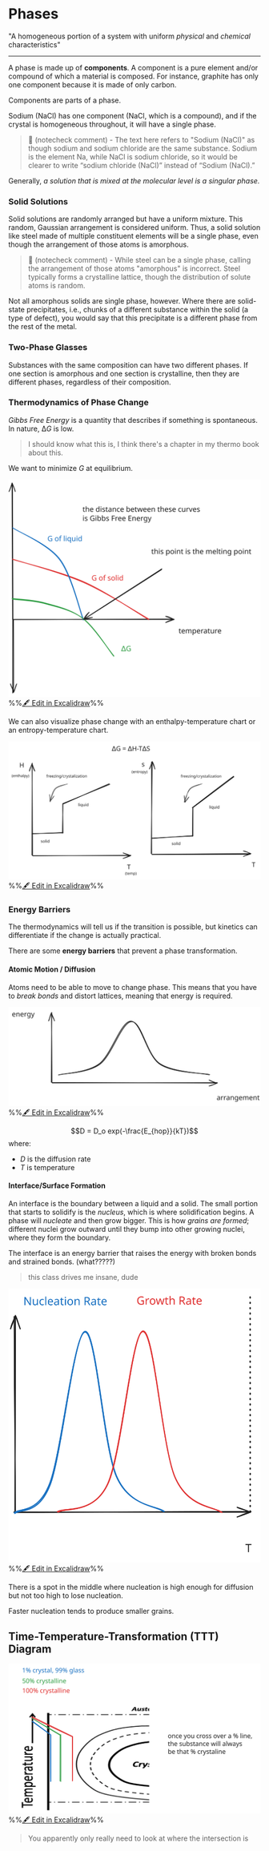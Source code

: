 # Phases

"A homogeneous portion of a system with uniform *physical* and *chemical* characteristics"

---

A phase is made up of **components**. A component is a pure element and/or compound of which a material is composed. For instance, graphite has only one component because it is made of only carbon.

Components are parts of a phase.

Sodium (NaCl) has one component (NaCl, which is a compound), and if the crystal is homogeneous throughout, it will have a single phase.

> 🤖 (notecheck comment) - The text here refers to "Sodium (NaCl)" as though sodium and sodium chloride are the same substance. Sodium is the element Na, while NaCl is sodium chloride, so it would be clearer to write “sodium chloride (NaCl)” instead of “Sodium (NaCl).”

Generally, *a solution that is mixed at the molecular level is a singular phase.*

### Solid Solutions

Solid solutions are randomly arranged but have a uniform mixture. This random, Gaussian arrangement is considered uniform. Thus, a solid solution like steel made of multiple constituent elements will be a single phase, even though the arrangement of those atoms is amorphous.

> 🤖 (notecheck comment) - While steel can be a single phase, calling the arrangement of those atoms "amorphous" is incorrect. Steel typically forms a crystalline lattice, though the distribution of solute atoms is random.

Not all amorphous solids are single phase, however. Where there are solid-state precipitates, i.e., chunks of a different substance within the solid (a type of defect), you would say that this precipitate is a different phase from the rest of the metal.

### Two-Phase Glasses

Substances with the same composition can have two different phases. If one section is amorphous and one section is crystalline, then they are different phases, regardless of their composition.

### Thermodynamics of Phase Change

*Gibbs Free Energy* is a quantity that describes if something is spontaneous. In nature, $∆G$ is low.

> I should know what this is, I think there's a chapter in my thermo book about this.

We want to minimize $G$ at equilibrium.

![](../../media/excalidraw/excalidraw-2024-11-26-09.55.41.excalidraw.svg)
%%[🖋 Edit in Excalidraw](../../media/excalidraw/excalidraw-2024-11-26-09.55.41.excalidraw.md)%%

We can also visualize phase change with an enthalpy-temperature chart or an entropy-temperature chart.

![](../../media/excalidraw/excalidraw-2024-11-26-10.01.14.excalidraw.svg)
%%[🖋 Edit in Excalidraw](../../media/excalidraw/excalidraw-2024-11-26-10.01.14.excalidraw.md)%%

### Energy Barriers
The thermodynamics will tell us if the transition is possible, but kinetics can differentiate if the change is actually practical.

There are some **energy barriers** that prevent a phase transformation.

#### Atomic Motion / Diffusion
Atoms need to be able to move to change phase. This means that you have to *break bonds* and distort lattices, meaning that energy is required.

![](../../media/excalidraw/excalidraw-2024-11-26-10.11.22.excalidraw.svg)
%%[🖋 Edit in Excalidraw](../../media/excalidraw/excalidraw-2024-11-26-10.11.22.excalidraw.md)%%

$$D = D_o exp(-\frac{E_{hop}}{kT})$$ 
where:
- $D$ is the diffusion rate
- $T$ is temperature

#### Interface/Surface Formation

An interface is the boundary between a liquid and a solid. The small portion that starts to solidify is the *nucleus*, which is where solidification begins. A phase will *nucleate* and then grow bigger. This is how *grains are formed*; different nuclei grow outward until they bump into other growing nuclei, where they form the boundary.

The interface is an energy barrier that raises the energy with broken bonds and strained bonds. (what?????)

> this class drives me insane, dude

![](../../media/excalidraw/excalidraw-2024-11-26-10.24.22.excalidraw.svg)
%%[🖋 Edit in Excalidraw](../../media/excalidraw/excalidraw-2024-11-26-10.24.22.excalidraw.md)%%

There is a spot in the middle where nucleation is high enough for diffusion but not too high to lose nucleation.

Faster nucleation tends to produce smaller grains.

## Time-Temperature-Transformation (TTT) Diagram

![](../../media/excalidraw/excalidraw-2024-11-26-10.33.03.excalidraw.svg)
%%[🖋 Edit in Excalidraw](../../media/excalidraw/excalidraw-2024-11-26-10.33.03.excalidraw.md)%%

> You apparently only really need to look at where the intersection is